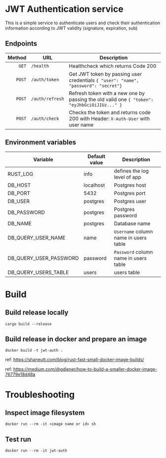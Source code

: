 # JWT Authentication service

This is a simple service to authenticate users and check their authentication information according to JWT validity (signature, expiration, sub) 

## Endpoints
| Method | URL | Description |
| ------:| --- | ----------- |
| `GET` | `/health` | Healthcheck  which returns Code 200|
| `POST` | `/auth/token` | Get JWT token by passing user credentials `{ "user": "name", "password": "secret"}` |
| `POST` | `/auth/refresh` | Refresh token with a new one by passing the old valid one `{ "token": "eyJhbGciOiJIUz..." }` |
| `POST` | `/auth/check` | Checks the token and returns code 200 with Header: `X-Auth-User` with user name |

## Environment variables
| Variable | Default value | Description |
| ------| --- | ----------- |
| RUST_LOG | info | defines the log level of app |
| DB_HOST | localhost | Postgres host |
| DB_PORT | 5432 | Postgres port |
| DB_USER | postgres | Postgres user |
| DB_PASSWORD | postgres | Postgres password |
| DB_NAME | postgres | Database name |
| DB_QUERY_USER_NAME | name | `Username` column name in users table |
| DB_QUERY_USER_PASSWORD | password | `Password` column name in users table |
| DB_QUERY_USERS_TABLE | users | users table |

# Build

## Build release locally
    cargo build --release

## Build release in docker and prepare an image
    docker build -t jwt-auth .
    
ref: https://shaneutt.com/blog/rust-fast-small-docker-image-builds/

ref: https://medium.com/@gdiener/how-to-build-a-smaller-docker-image-76779e18d48a

# Troubleshooting

## Inspect image filesystem
    docker run --rm -it <image name or id> sh
## Test run
    docker run --rm -it jwt-auth